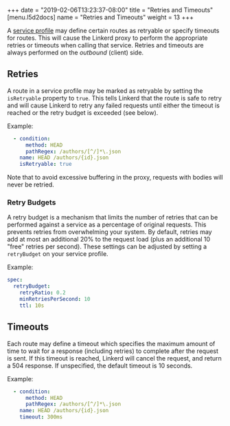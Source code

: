 +++
date = "2019-02-06T13:23:37-08:00"
title = "Retries and Timeouts"
[menu.l5d2docs]
  name = "Retries and Timeouts"
  weight = 13
+++

A [service profile](/2/service-profiles) may define certain routes as retryable
or specify timeouts for routes.  This will cause the Linkerd proxy to perform
the appropriate retries or timeouts when calling that service.  Retries and
timeouts are always performed on the *outbound* (client) side.

## Retries

A route in a service profile may be marked as retryable by setting the
`isRetryable` property to `true`.  This tells Linkerd that the route is safe to
retry and will cause Linkerd to retry any failed requests until either the
timeout is reached or the retry budget is exceeded (see below).

Example:

```yaml
  - condition:
      method: HEAD
      pathRegex: /authors/[^/]*\.json
    name: HEAD /authors/{id}.json
    isRetryable: true
```

Note that to avoid excessive buffering in the proxy, requests with bodies will
never be retried.

### Retry Budgets

A retry budget is a mechanism that limits the number of retries that can be
performed against a service as a percentage of original requests.  This
prevents retries from overwhelming your system.  By default, retries may add  at
most an additional 20% to the request load (plus an additional 10 "free"
retries per second).  These settings can be adjusted by setting a `retryBudget`
on your service profile.

Example:

```yaml
spec:
  retryBudget:
    retryRatio: 0.2
    minRetriesPerSecond: 10
    ttl: 10s
```

## Timeouts

Each route may define a timeout which specifies the maximum amount of time to
wait for a response (including retries) to complete after the request is sent.
If this timeout is reached, Linkerd will cancel the request, and return a 504
response.  If unspecified, the default timeout is 10 seconds.

Example:

```yaml
  - condition:
      method: HEAD
      pathRegex: /authors/[^/]*\.json
    name: HEAD /authors/{id}.json
    timeout: 300ms
```
